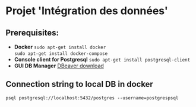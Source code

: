# Projet 'Intégration des données'

## Prerequisites:

* __Docker__
`sudo apt-get install docker`  
`sudo apt-get install docker-compose`  
* __Console client for Postgresql__
`sudo apt-get install postgresql-client`
* __GUI DB Manager__
[DBeaver download](https://dbeaver.io/download/)

## Connection string to local DB in docker  
`psql postgresql://localhost:5432/postgres --username=postgrespsql`